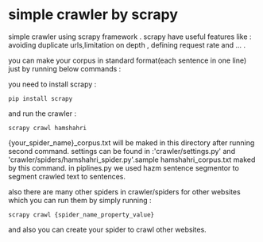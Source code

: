 # simple crawler by scrapy


simple crawler using scrapy framework . scrapy have useful features like : avoiding duplicate urls,limitation on depth , defining request rate and ... .

you can make your corpus in standard format(each sentence in one line) just by running below commands :

you need to install scrapy :

`pip install scrapy`

and run the crawler :

`scrapy crawl hamshahri`

{your_spider_name}_corpus.txt  will be maked in this directory after running second command.
settings can be found in :'crawler/settings.py' and 'crawler/spiders/hamshahri_spider.py'.sample hamshahri_corpus.txt maked by this command. in piplines.py we used hazm sentence segmentor to segment crawled text to sentences. 

also there are many other spiders in crawler/spiders for other websites which you can run them by simply running :

`scrapy crawl {spider_name_property_value}`


and also you can create your spider to crawl other websites.